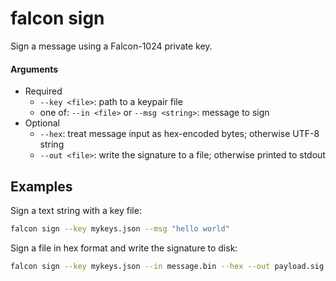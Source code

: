 # falcon sign

Sign a message using a Falcon-1024 private key.

#### Arguments
  - Required
    - `--key <file>`: path to a keypair file
    - one of: `--in <file>` or `--msg <string>`: message to sign
  - Optional
    - `--hex`: treat message input as hex-encoded bytes; otherwise UTF-8 string
    - `--out <file>`: write the signature to a file; otherwise printed to stdout

## Examples

Sign a text string with a key file:

```bash
falcon sign --key mykeys.json --msg "hello world"
```

Sign a file in hex format and write the signature to disk:

```bash
falcon sign --key mykeys.json --in message.bin --hex --out payload.sig
```
